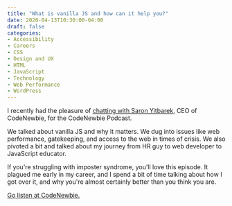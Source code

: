 ```yaml
---
title: "What is vanilla JS and how can it help you?"
date: 2020-04-13T10:30:00-04:00
draft: false
categories:
- Accessibility
- Careers
- CSS
- Design and UX
- HTML
- JavaScript
- Technology
- Web Performance
- WordPress
---
```


I recently had the pleasure of [chatting with Saron Yitbarek](https://www.codenewbie.org/podcast/what-is-vanilla-js-and-how-can-it-help-you), CEO of CodeNewbie, for the CodeNewbie Podcast.

We talked about vanilla JS and why it matters. We dug into issues like web performance, gatekeeping, and access to the web in times of crisis. We also pivoted a bit and talked about my journey from HR guy to web developer to JavaScript educator.

If you're struggling with imposter syndrome, you'll love this episode. It plagued me early in my career, and I spend a bit of time talking about how I got over it, and why you're almost certainly better than you think you are.

[Go listen at CodeNewbie.](https://www.codenewbie.org/podcast/what-is-vanilla-js-and-how-can-it-help-you)